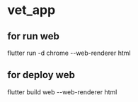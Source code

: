# vet_app

## for run web
flutter run -d chrome --web-renderer html

## for deploy web
flutter build web --web-renderer html